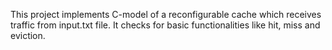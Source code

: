 This project implements C-model of a reconfigurable cache which receives traffic from input.txt file. It checks for basic functionalities like hit, miss and eviction. 

